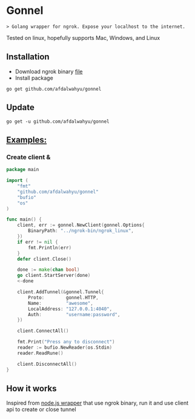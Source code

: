 # Gonnel

    > Golang wrapper for ngrok. Expose your localhost to the internet.
Tested on linux, hopefully supports Mac, Windows, and Linux


## Installation

 - Download ngrok binary [file](https://ngrok.com/download)
 - Install package
```
go get github.com/afdalwahyu/gonnel
```
## Update
```
go get -u github.com/afdalwahyu/gonnel
```

## [Examples:](https://github.com/afdalwahyu/gonnel/tree/master/examples)
### Create client &
```Go
package main

import (
	"fmt"
	"github.com/afdalwahyu/gonnel"
	"bufio"
	"os"
)

func main() {
	client, err := gonnel.NewClient(gonnel.Options{
		BinaryPath: "../ngrok-bin/ngrok_linux",
	})
	if err != nil {
		fmt.Println(err)
	}
	defer client.Close()

	done := make(chan bool)
	go client.StartServer(done)
	<-done

	client.AddTunnel(&gonnel.Tunnel{
		Proto:        gonnel.HTTP,
		Name:         "awesome",
		LocalAddress: "127.0.0.1:4040",
		Auth:         "username:password",
	})

	client.ConnectAll()

	fmt.Print("Press any to disconnect")
	reader := bufio.NewReader(os.Stdin)
	reader.ReadRune()

	client.DisconnectAll()
}
```

## How it works
Inspired from [node.js wrapper](https://github.com/bubenshchykov/ngrok) that use ngrok binary, run it and use client api to create or close tunnel
